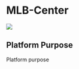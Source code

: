 # MLB-Center
![](https://www.licenseglobal.com/sites/licenseglobal.com/files/mlblogo.png)

## Platform Purpose
Platform purpose
